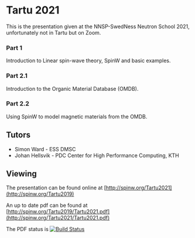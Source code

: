 
# Tartu 2021

This is the presentation given at the NNSP-SwedNess Neutron School 2021, unfortunately not in Tartu but on Zoom.

### Part 1

Introduction to Linear spin-wave theory, SpinW and basic examples.

### Part 2.1

Introduction to the Organic Material Database (OMDB).

### Part 2.2

Using SpinW to model magnetic materials from the OMDB.

## Tutors

- Simon Ward - ESS DMSC
- Johan Hellsvik - PDC Center for High Performance Computing, KTH

## Viewing
The presentation can be found online at [http://spinw.org/Tartu2021](http://spinw.org/Tartu2019)

An up to date pdf can be found at [http://spinw.org/Tartu2019/Tartu2021.pdf](http://spinw.org/Tartu2021/Tartu2021.pdf)

The PDF status is [![Build Status](https://travis-ci.org/SpinW/Tartu2021.svg?branch=master)](https://travis-ci.org/SpinW/Tartu2021)
